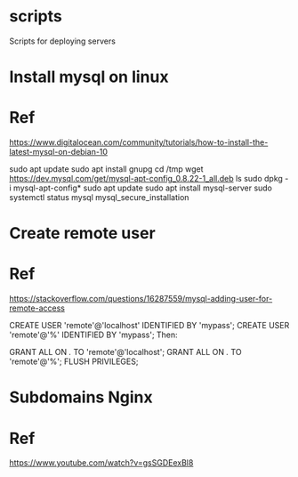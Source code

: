 # scripts
Scripts for deploying servers

# Install mysql on linux

# Ref
https://www.digitalocean.com/community/tutorials/how-to-install-the-latest-mysql-on-debian-10

sudo apt update
sudo apt install gnupg
cd /tmp
wget https://dev.mysql.com/get/mysql-apt-config_0.8.22-1_all.deb
ls
sudo dpkg -i mysql-apt-config*
sudo apt update
sudo apt install mysql-server
sudo systemctl status mysql
mysql_secure_installation

# Create remote user

# Ref
https://stackoverflow.com/questions/16287559/mysql-adding-user-for-remote-access

CREATE USER 'remote'@'localhost' IDENTIFIED BY 'mypass';
CREATE USER 'remote'@'%' IDENTIFIED BY 'mypass';
Then:

GRANT ALL ON *.* TO 'remote'@'localhost';
GRANT ALL ON *.* TO 'remote'@'%';
FLUSH PRIVILEGES;


# Subdomains Nginx

# Ref 
https://www.youtube.com/watch?v=gsSGDEexBl8